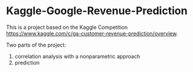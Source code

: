# Kaggle-Google-Revenue-Prediction

This is a project based on the Kaggle Competition https://www.kaggle.com/c/ga-customer-revenue-prediction/overview.

Two parts of the project:
1. correlation analysis with a nonparametric approach
2. prediction 
